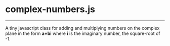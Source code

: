 # complex-numbers.js

---

A tiny javascript class for adding and multiplying numbers on the complex plane in the form **a+bi** where **i** is the imaginary number, the square-root of -1.


